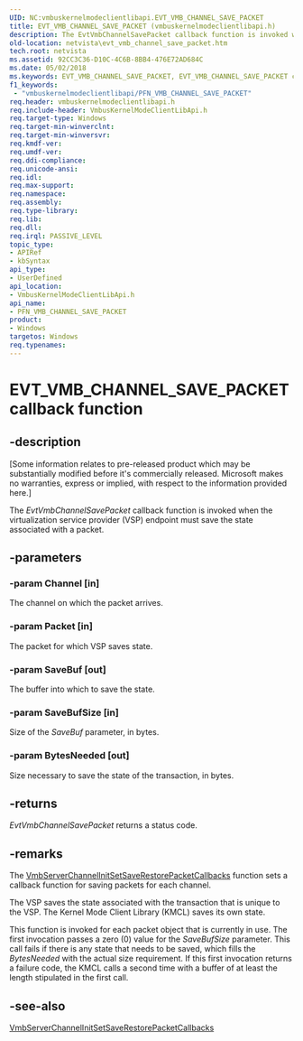 ```yaml
---
UID: NC:vmbuskernelmodeclientlibapi.EVT_VMB_CHANNEL_SAVE_PACKET
title: EVT_VMB_CHANNEL_SAVE_PACKET (vmbuskernelmodeclientlibapi.h)
description: The EvtVmbChannelSavePacket callback function is invoked when the virtualization service provider (VSP) endpoint must save the state associated with a packet.
old-location: netvista\evt_vmb_channel_save_packet.htm
tech.root: netvista
ms.assetid: 92CC3C36-D10C-4C6B-8BB4-476E72AD684C
ms.date: 05/02/2018
ms.keywords: EVT_VMB_CHANNEL_SAVE_PACKET, EVT_VMB_CHANNEL_SAVE_PACKET callback, EvtVmbChannelSavePacket, EvtVmbChannelSavePacket callback function [Network Drivers Starting with Windows Vista], PFN_VMB_CHANNEL_SAVE_PACKET, PFN_VMB_CHANNEL_SAVE_PACKET callback function pointer [Network Drivers Starting with Windows Vista], netvista.evt_vmb_channel_save_packet, vmbuskernelmodeclientlibapi/EvtVmbChannelSavePacket
f1_keywords:
 - "vmbuskernelmodeclientlibapi/PFN_VMB_CHANNEL_SAVE_PACKET"
req.header: vmbuskernelmodeclientlibapi.h
req.include-header: VmbusKernelModeClientLibApi.h
req.target-type: Windows
req.target-min-winverclnt: 
req.target-min-winversvr: 
req.kmdf-ver: 
req.umdf-ver: 
req.ddi-compliance: 
req.unicode-ansi: 
req.idl: 
req.max-support: 
req.namespace: 
req.assembly: 
req.type-library: 
req.lib: 
req.dll: 
req.irql: PASSIVE_LEVEL
topic_type:
- APIRef
- kbSyntax
api_type:
- UserDefined
api_location:
- VmbusKernelModeClientLibApi.h
api_name:
- PFN_VMB_CHANNEL_SAVE_PACKET
product:
- Windows
targetos: Windows
req.typenames: 
---
```


# EVT_VMB_CHANNEL_SAVE_PACKET callback function


## -description


<p class="CCE_Message">[Some information relates to pre-released product which may be substantially modified before it's commercially released. Microsoft makes no warranties, express or implied, with respect to the information provided here.]

The <i>EvtVmbChannelSavePacket</i> callback function is invoked when the virtualization service provider (VSP) endpoint must save the state associated with a packet.  


## -parameters




### -param Channel [in]

The channel on which the packet arrives.


### -param Packet [in]

The packet for which VSP saves state.


### -param SaveBuf [out]

The buffer into which to save the state.



### -param SaveBufSize [in]

Size of the <i>SaveBuf</i> parameter, in bytes.




### -param BytesNeeded [out]

Size necessary to save the state of the transaction, in bytes.



## -returns



<i>EvtVmbChannelSavePacket</i> returns a status code.




## -remarks



The <a href="https://docs.microsoft.com/windows-hardware/drivers/ddi/vmbuskernelmodeclientlibapi/nf-vmbuskernelmodeclientlibapi-vmbserverchannelinitsetsaverestorepacketcallbacks">VmbServerChannelInitSetSaveRestorePacketCallbacks</a> function sets a callback function for saving packets for each channel.

The VSP saves the state associated with the transaction that is unique to the VSP.  The Kernel Mode Client Library (KMCL)
saves its own state.

This function is invoked for each packet object that is currently in use.  The first invocation passes a zero (0) value for the <i>SaveBufSize</i> parameter.  This call fails if there is any state that needs to be saved, which fills the <i>BytesNeeded</i> with the actual size requirement.  If this first invocation
returns a failure code, the KMCL calls a second time with a buffer of at least
the length stipulated in the first call.




## -see-also




<a href="https://docs.microsoft.com/windows-hardware/drivers/ddi/vmbuskernelmodeclientlibapi/nf-vmbuskernelmodeclientlibapi-vmbserverchannelinitsetsaverestorepacketcallbacks">VmbServerChannelInitSetSaveRestorePacketCallbacks</a>
 

 

